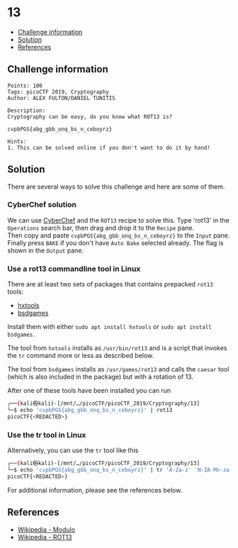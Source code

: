 # 13

- [Challenge information](#challenge-information)
- [Solution](#solution)
- [References](#references)

## Challenge information
```
Points: 100
Tags: picoCTF 2019, Cryptography
Author: ALEX FULTON/DANIEL TUNITIS

Description:
Cryptography can be easy, do you know what ROT13 is? 

cvpbPGS{abg_gbb_onq_bs_n_ceboyrz}

Hints:
1. This can be solved online if you don't want to do it by hand!
```

## Solution

There are several ways to solve this challenge and here are some of them.

### CyberChef solution

We can use [CyberChef](https://gchq.github.io/CyberChef/) and the `ROT13` recipe to solve this.
Type 'rot13' in the `Operations` search bar, then drag and drop it to the `Recipe` pane.  
Then copy and paste `cvpbPGS{abg_gbb_onq_bs_n_ceboyrz}` to the `Input` pane.  
Finally press `BAKE` if you don't have `Auto Bake` selected already.
The flag is shown in the `Output` pane.

### Use a rot13 commandline tool in Linux

There are at least two sets of packages that contains prepacked `rot13` tools:
* [hxtools](https://manpages.debian.org/testing/hxtools/hxtools.7.en.html)
* [bsdgames](https://wiki.linuxquestions.org/wiki/BSD_games)

Install them with either `sudo apt install hxtools` or `sudo apt install bsdgames`.

The tool from `hxtools` installs as `/usr/bin/rot13` and is a script that invokes the `tr` command more or less as described below.

The tool from `bsdgames` installs as `/usr/games/rot13` and calls the `caesar` tool (which is also included in the package) but with a rotation of 13.

After one of these tools have been installed you can run
```bash
┌──(kali㉿kali)-[/mnt/…/picoCTF/picoCTF_2019/Cryptography/13]
└─$ echo 'cvpbPGS{abg_gbb_onq_bs_n_ceboyrz}' | rot13
picoCTF{<REDACTED>}
```

### Use the tr tool in Linux

Alternatively, you can use the `tr` tool like this
```bash
┌──(kali㉿kali)-[/mnt/…/picoCTF/picoCTF_2019/Cryptography/13]
└─$ echo 'cvpbPGS{abg_gbb_onq_bs_n_ceboyrz}' | tr 'A-Za-z' 'N-ZA-Mn-za-m'
picoCTF{<REDACTED>}
```

For additional information, please see the references below.

## References

- [Wikipedia - Modulo](https://en.wikipedia.org/wiki/Modulo)
- [Wikipedia - ROT13](https://en.wikipedia.org/wiki/ROT13)
